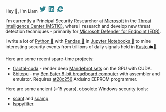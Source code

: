 Hey :wave:, I'm Liam [![Twitter][1.2]][1] [![LinkedIn][2.2]][2] [![Web][3.2]][3]

I'm currently a Principal Security Researcher at [Microsoft](https://microsoft.com/) in the
[Threat Intelligence Center (MSTIC)](https://www.microsoft.com/security/blog/microsoft-security-intelligence/),
where I research and develop new threat detection techniques - primarily for
[Microsoft Defender for Endpoint (EDR)](https://www.microsoft.com/en-gb/security/business/endpoint-security/microsoft-defender-endpoint).

I write a lot of [Python :snake:](https://python.org/) with
[Pandas :panda_face:](https://pandas.pydata.org/) in
[Jupyter Notebooks :rocket:](https://jupyter.org/) to mine interesting security events from trillions of daily signals held in
[Kusto :cloud::ocean:](https://docs.microsoft.com/en-us/azure/data-explorer/kusto/query/).

Here are some recent spare-time projects:

* [fractal-cuda](https://github.com/liamkirton/fractal-cuda) - render deep [Mandebrot sets](https://en.wikipedia.org/wiki/Mandelbrot_set) on the GPU with CUDA.
* [8bitcpu](https://github.com/liamkirton/8bitcpu) - my [Ben Eater 8-bit breadboard computer](https://eater.net/8bit/) with assembler and emulator. Requires
[at28c256](https://github.com/liamkirton/at28c256) Arduino EEPROM programmer.

Here are some ancient (~15 years), obsolete Windows security tools:

* [scant](https://github.com/liamkirton/scant) and [scamp](https://github.com/liamkirton/scamp)
* [lsppyfilter](https://github.com/liamkirton/lsppyfilter)

[1.2]: https://raw.githubusercontent.com/liamkirton/liamkirton/master/img/twitter-fill.png
[2.2]: https://raw.githubusercontent.com/liamkirton/liamkirton/master/img/linkedin-box-fill.png
[3.2]: https://raw.githubusercontent.com/liamkirton/liamkirton/master/img/ie-fill.png

[1]: https://twitter.com/liam_kirton
[2]: https://www.linkedin.com/in/liam-kirton/
[3]: https://int3.ws/